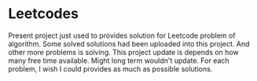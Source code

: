 # Leetcodes
Present project just used to provides solution for Leetcode problem of algorithm. Some solved solutions had been uploaded into this project. And other more problems is solving.
This project update is depends on how many free time available. Might long term wouldn't update.
For each problem, I wish I could provides as much as possible solutions.
